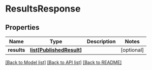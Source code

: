 # ResultsResponse

## Properties
Name | Type | Description | Notes
------------ | ------------- | ------------- | -------------
**results** | [**list[PublishedResult]**](PublishedResult.md) |  | [optional] 

[[Back to Model list]](../README.md#documentation-for-models) [[Back to API list]](../README.md#documentation-for-api-endpoints) [[Back to README]](../README.md)

